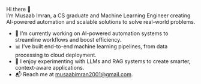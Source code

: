 Hi there 👋  
I’m Musaab Imran, a CS graduate and Machine Learning Engineer creating AI-powered automation and scalable solutions to solve real-world problems.

- 🤖 I’m currently working on AI-powered automation systems to streamline workflows and boost efficiency.  
- 📊 I’ve built end-to-end machine learning pipelines, from data processing to cloud deployment.  
- 🧠 I enjoy experimenting with LLMs and RAG systems to create smarter, context-aware applications.  
- 📬 Reach me at musaabimran2001@gmail.com.
